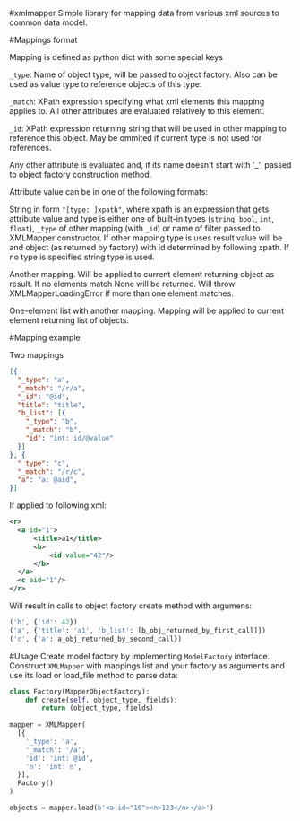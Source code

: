 #xmlmapper
Simple library for mapping data from various xml sources to common data model.

#Mappings format

Mapping is defined as python dict with some special keys

`_type`: Name of object type, will be passed to object factory.
Also can be used as value type to reference objects of this type.

`_match`: XPath expression specifying what xml elements this
mapping applies to. All other attributes are evaluated
relatively to this element.

`_id`: XPath expression returning string that will be used in other
mapping to reference this object. May be ommited if current type
is not used for references.

Any other attribute is evaluated and, if its name doesn't start
with '_', passed to object factory construction method.

Attribute value can be in one of the following formats:

String in form `"[type: ]xpath"`, where xpath is an expression
that gets attribute value and type is either one of
built-in types (`string`, `bool`, `int`, `float`), `_type` of other
mapping (with `_id`) or name of filter passed to XMLMapper
constructor. If other mapping type is uses result value
will be and object (as returned by factory) with id
determined by following xpath. If no type is specified
string type is used.

Another mapping. Will be applied to current element returning
object as result. If no elements match None will be returned.
Will throw XMLMapperLoadingError if more than one
element matches.

One-element list with another mapping. Mapping will be applied
to current element returning list of objects.

#Mapping example

Two mappings

```json
[{
  "_type": "a",
  "_match": "/r/a",
  "_id": "@id",
  "title": "title",
  "b_list": [{
    "_type": "b",
    "_match": "b",
    "id": "int: id/@value"
  }]
}, {
  "_type": "c",
  "_match": "/r/c",
  "a": "a: @aid",
}]
```

If applied to following xml:

```xml
<r>
  <a id="1">
      <title>a1</title>
      <b>
          <id value="42"/>
      </b>
  </a>
  <c aid="1"/>
</r>
```

Will result in calls to object factory create method with argumens:

```python
('b', {'id': 42})
('a', {'title': 'a1', 'b_list': [b_obj_returned_by_first_call]})
('c', {'a': a_obj_returned_by_second_call})
```

#Usage
Create model factory by implementing `ModelFactory` interface. 
Construct `XMLMapper` with mappings list and your factory as arguments
and use its load or load_file method to parse data:
```python
class Factory(MapperObjectFactory):
    def create(self, object_type, fields):
        return (object_type, fields)
        
mapper = XMLMapper(
  [{
    '_type': 'a',
    '_match': '/a',
    'id': 'int: @id',
    'n': 'int: n',
  }], 
  Factory()
)

objects = mapper.load(b'<a id="10"><n>123</n></a>')
```
